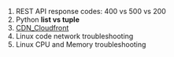 1. REST API response codes: 400 vs 500 vs 200
2. Python **list vs tuple**
3. [CDN_Cloudfront](https://github.com/Chao-Xi/JacobTechBlog/blob/master/saa_test/5S3/4CDN_Cloudfront.md)
4. Linux code network troubleshooting
5. Linux CPU and Memory troubleshooting